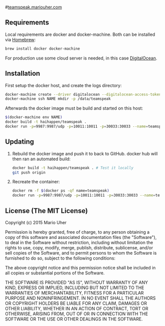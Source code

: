 #[teamspeak.mariouher.com](ts3server://teamspeak.mariouher.com)


## Requirements

Local requirements are docker and docker-machine. Both can be installed via [Homebrew](http://brew.sh):

```sh
brew install docker docker-machine
```

For production use some cloud server is needed, in this case [DigitalOcean](https://www.digitalocean.com).


## Installation

First setup the docker host, and create the logs directory:

```sh
docker-machine create --driver digitalocean --digitalocean-access-token TOKEN --digitalocean-region ams3 NAME
docker-machine ssh NAME mkdir -p /data/teamspeak
```

Afterwards the docker image must be build and started on this host:

```sh
$(docker-machine env NAME)
docker build -t haihappen/teamspeak .
docker run -p=9987:9987/udp -p=10011:10011 -p=30033:30033 --name=teamspeak -v /data/teamspeak:/home/data haihappen/teamspeak
```


## Updating

1. Rebuild the docker image and push it to back to GitHub. docker hub will then ran an automated build:

    ```sh
    docker build -t haihappen/teamspeak . # Test it locally
    git push origin
	```

3. Recreate the container:

   ```sh
   docker rm -f $(docker ps -qf name=teamspeak)
   docker run -p=9987:9987/udp -p=10011:10011 -p=30033:30033 --name=teamspeak -v /data/teamspeak:/home/data haihappen/teamspeak
   ```


## License (The MIT License)

Copyright (c) 2015 Mario Uher

Permission is hereby granted, free of charge, to any person obtaining a copy
of this software and associated documentation files (the "Software"), to deal
in the Software without restriction, including without limitation the rights
to use, copy, modify, merge, publish, distribute, sublicense, and/or sell
copies of the Software, and to permit persons to whom the Software is
furnished to do so, subject to the following conditions:

The above copyright notice and this permission notice shall be included in
all copies or substantial portions of the Software.

THE SOFTWARE IS PROVIDED "AS IS", WITHOUT WARRANTY OF ANY KIND, EXPRESS OR
IMPLIED, INCLUDING BUT NOT LIMITED TO THE WARRANTIES OF MERCHANTABILITY,
FITNESS FOR A PARTICULAR PURPOSE AND NONINFRINGEMENT.  IN NO EVENT SHALL THE
AUTHORS OR COPYRIGHT HOLDERS BE LIABLE FOR ANY CLAIM, DAMAGES OR OTHER
LIABILITY, WHETHER IN AN ACTION OF CONTRACT, TORT OR OTHERWISE, ARISING FROM,
OUT OF OR IN CONNECTION WITH THE SOFTWARE OR THE USE OR OTHER DEALINGS IN
THE SOFTWARE.
